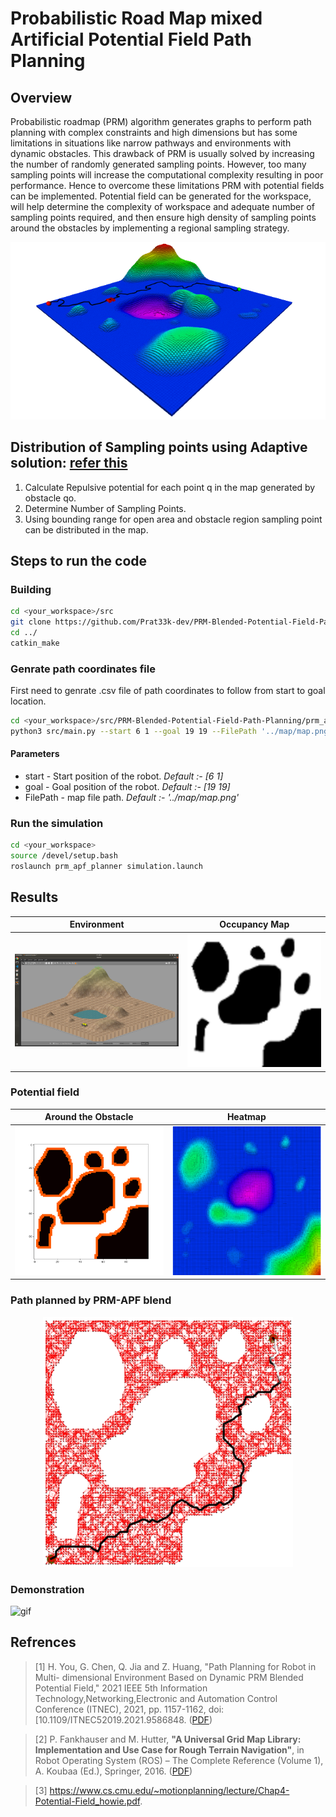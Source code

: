 # Probabilistic Road Map mixed Artificial Potential Field Path Planning
## Overview
Probabilistic roadmap (PRM) algorithm generates graphs to perform path planning with complex constraints and high dimensions but has some limitations in situations like narrow pathways and environments with dynamic obstacles. This drawback of PRM is usually solved by increasing the number of randomly generated sampling points. However, too many sampling points will increase the computational complexity resulting in poor performance. Hence to overcome these limitations PRM with potential fields can be implemented. Potential field can be generated for the workspace, will help determine the complexity of workspace and adequate number of sampling points required, and then ensure high density of sampling points around the obstacles by implementing a regional sampling strategy.

<p align="middle">
  <img src="./prm_apf_planner/results/final_output.png" />
</p>

## Distribution of Sampling points using Adaptive solution: [ refer this](./Report.pdf)  

1) Calculate Repulsive potential for each point q in the map generated by obstacle qo.
2) Determine Number of Sampling Points.
3) Using bounding range for open area and obstacle region sampling point can be distributed in the map.

## Steps to run the code
### Building
```bash
cd <your_workspace>/src
git clone https://github.com/Prat33k-dev/PRM-Blended-Potential-Field-Path-Planning.git
cd ../
catkin_make
```
### Genrate path coordinates file
First need to genrate .csv file of path coordinates to follow from start to goal location. 
```bash
cd <your_workspace>/src/PRM-Blended-Potential-Field-Path-Planning/prm_apf_planner
python3 src/main.py --start 6 1 --goal 19 19 --FilePath '../map/map.png' 
```
#### Parameters
- start -  Start position of the robot. *Default :- [6 1]*
- goal - Goal position of the robot. *Default :- [19 19]*
- FilePath -  map file path. *Default :- '../map/map.png'*

### Run the simulation
```bash
cd <your_workspace>
source /devel/setup.bash
roslaunch prm_apf_planner simulation.launch
```

## Results
Environment| Occupancy Map
:-:|:-:
![env](./prm_apf_planner/results/environment.png) |  ![env](./prm_apf_planner/results/map.png) 

### **Potential field**
Around the Obstacle | Heatmap
:-:|:-:
![env](./prm_apf_planner/results/obs_heat.png) | ![env](./prm_apf_planner/results/heatmap.png) 

### **Path planned by PRM-APF blend**
<p align="middle">
  <img src="./prm_apf_planner/results/final_pathb.png" width="400" />
</p>

### **Demonstration**
![gif](./prm_apf_planner/results/demo-video.gif) 

## Refrences
> [1] H. You, G. Chen, Q. Jia and Z. Huang, 
> "Path Planning for Robot in Multi-
> dimensional Environment Based on Dynamic PRM Blended Potential
> Field," 2021 IEEE 5th Information Technology,Networking,Electronic
> and Automation Control Conference (ITNEC), 2021, pp. 1157-1162, doi:
> [10.1109/ITNEC52019.2021.9586848. ([PDF](https://ieeexplore.ieee.org/abstract/document/9586848?casa_token=dPIeCWMbyvUAAAAA:jaPm7QkSNuVRAEtBoYQxnqkooVTZvR46ZT57qmRl7oLrsUHyPHaxxCWyf2-y8w6I4ts5512YXQ))

> [2] P. Fankhauser and M. Hutter,
> **"A Universal Grid Map Library: Implementation and Use Case for Rough Terrain Navigation"**,
> in Robot Operating System (ROS) – The Complete Reference (Volume 1), A. Koubaa (Ed.), Springer, 2016. ([PDF](http://www.researchgate.net/publication/284415855))

> [3] https://www.cs.cmu.edu/~motionplanning/lecture/Chap4-Potential-Field_howie.pdf.
